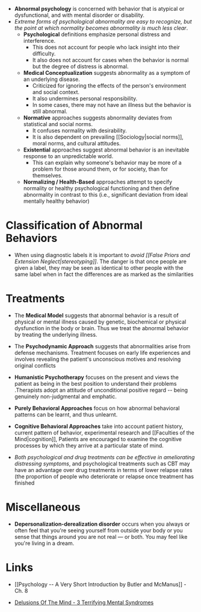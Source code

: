 * **Abnormal psychology** is concerned with behavior that is atypical or dysfunctional, and with mental disorder or disability.
* *Extreme forms of psychological abnormality are easy to recognize, but the point at which normality becomes abnormality is much less clear*.
	* **Psychological** definitions emphasize personal distress and interference. 
		* This does not account for people who lack insight into their difficulty.
		* It also does not account for cases when the behavior is normal but the degree of distress is abnormal.
	* **Medical Conceptualization** suggests abnormality as a symptom of an underlying disease.
		* Criticized for ignoring the effects of the person's environment and social context.
		* It also undermines personal responsibility.
		* In some cases, there may not have an illness but the behavior is still abnormal.
	* **Normative** approaches suggests abnormality deviates from statistical and social norms.
		* It confuses normality with desirability.
		* It is also dependent on prevailing [[Sociology|social norms]], moral norms, and cultural attitudes.
	* **Existential** approaches suggest abnormal behavior is an inevitable response to an unpredictable world. 
		* This can explain why someone's behavior may be more of a problem for those around them, or for society, than for themselves.
	* **Normalizing / Health-Based** approaches attempt to specify normality or healthy psychological functioning and then define abnormality in contrast to this (i.e., significant deviation from ideal mentally healthy behavior)

# Classification of Abnormal Behaviors
* When using diagnostic labels it is important to *avoid [[False Priors and Extension Neglect|stereotyping]]*. The danger is that once people are given a label, they may be seen as identical to other people with the same label when in fact the differences are as marked as the similarities

# Treatments
* The **Medical Model** suggests that abnormal behavior is a result of physical or mental illness caused by genetic, biochemical or physical dysfunction in the body or brain.  Thus we treat the abnormal behavior by treating the underlying illness.
* The **Psychodynamic Approach** suggests that abnormalities arise from defense mechanisms. Treatment focuses on early life experiences and involves revealing the patient's unconscious motives and resolving original conflicts
* **Humanistic Psychotherapy** focuses on the present and views the patient as being in the best position to understand their problems .Therapists adopt an attitude of unconditional positive regard -- being genuinely non-judgmental and emphatic. 
* **Purely Behavioral Approaches** focus on how abnormal behavioral patterns can be learnt, and thus unlearnt. 
* **Cognitive Behavioral Approaches** take into account patient history, current pattern of behavior, experimental research and [[Faculties of the Mind|cognition]], Patients are encouraged to examine  the cognitive processes by which they arrive at a particular state of mind. 


* *Both psychological and drug treatments can be effective in ameliorating distressing symptoms*, and psychological treatments such as CBT may have an advantage over drug treatments in terms of lower relapse rates (the proportion of people who deteriorate or relapse once treatment has finished

# Miscellaneous
* **Depersonalization-derealization disorder** occurs when you always or often feel that you're seeing yourself from outside your body or you sense that things around you are not real — or both. You may feel like you're living in a dream.

# Links
 * [[Psychology -- A Very Short Introduction by Butler and McManus]] - Ch. 8

* [Delusions Of The Mind - 3 Terrifying Mental Syndromes](https://www.youtube.com/watch?v=qFUKkWU4nlQ)